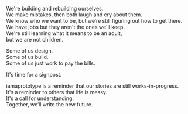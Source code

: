 We're building and rebuilding ourselves.  
We make mistakes, then both laugh and cry about them.  
We know who we want to be, but we’re still figuring out how to get there.  
We have jobs but they aren't the ones we'll keep.  
We're still learning what it means to be an adult,  
but we are not children.
  
Some of us design.  
Some of us build.  
Some of us just work to pay the bills.
  
It's time for a signpost.
  
iamaprototype is a reminder that our stories are still works-in-progress.  
It's a reminder to others that life is messy.  
It's a call for understanding.  
Together, we’ll write the new future.
